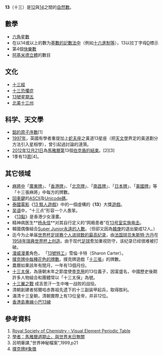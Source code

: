 **13**（十三）是[12](../Page/12.md "wikilink")與[14](../Page/14.md "wikilink")之間的[自然數](https://zh.wikipedia.org/wiki/自然數 "wikilink")。

## 數學

  - [六角星數](https://zh.wikipedia.org/wiki/六角星數 "wikilink")
  - 在以14或以上的數为[基數的記數法中](https://zh.wikipedia.org/wiki/基數 "wikilink")（例如[十六進制等](https://zh.wikipedia.org/wiki/十六進制 "wikilink")），13以拉丁字母[D](../Page/D.md "wikilink")標示
  - 第4個[快樂數](../Page/快樂數.md "wikilink")
  - [阿基米德立體](../Page/阿基米德立體.md "wikilink")的數目

## 文化

  - [十三經](https://zh.wikipedia.org/wiki/十三經 "wikilink")
  - [十三恐懼症](../Page/十三恐懼症.md "wikilink")
  - [13號星期五](../Page/13號星期五.md "wikilink")
  - [北美十三州](https://zh.wikipedia.org/wiki/北美十三州 "wikilink")

## 科学、天文學

  - [鋁的](https://zh.wikipedia.org/wiki/鋁 "wikilink")[原子序數](https://zh.wikipedia.org/wiki/原子序數 "wikilink")\[1\]
  - [1997年](../Page/1997年.md "wikilink")，英國有學者重提加上[蛇夫座](../Page/蛇夫座.md "wikilink")之黃道13星座（把[天文學](../Page/天文學.md "wikilink")界定的黃道劃分方法引入星相學），曾引起過討論的漣漪。
  - [2012年](../Page/2012年.md "wikilink")[12月21日](../Page/12月21日.md "wikilink")為[馬雅曆第](https://zh.wikipedia.org/wiki/馬雅曆 "wikilink")13個[伯克盾的結束](https://zh.wikipedia.org/wiki/伯克盾（馬雅曆） "wikilink")。\[2\]\[3\]
  - 1季有13[周](https://zh.wikipedia.org/wiki/星期 "wikilink")\[4\]。

## 其它领域

  - [麻將中](https://zh.wikipedia.org/wiki/麻將 "wikilink")「[廣東牌](https://zh.wikipedia.org/wiki/廣東麻將 "wikilink")」、「[香港牌](https://zh.wikipedia.org/wiki/香港麻將 "wikilink")」、「[北京牌](../Page/北京麻將.md "wikilink")」、「[南昌牌](https://zh.wikipedia.org/wiki/南昌麻將 "wikilink")」、「[日本牌](https://zh.wikipedia.org/wiki/日本麻將 "wikilink")」、「[美國牌](../Page/美國麻將.md "wikilink")」等「十三張麻將」中每方的牌數。
  - [回車鍵](../Page/回車鍵.md "wikilink")的[ASCII](../Page/ASCII.md "wikilink")及[Unicode碼](https://zh.wikipedia.org/wiki/Unicode "wikilink")。
  - [泰國](https://zh.wikipedia.org/wiki/泰國 "wikilink")[電影](https://zh.wikipedia.org/wiki/電影 "wikilink")《[13 駭人遊戲](../Page/13_駭人遊戲.md "wikilink")》中的一個虛構的《**13**》大獎[遊戲](https://zh.wikipedia.org/wiki/遊戲 "wikilink")。
  - [吴语](../Page/吴语.md "wikilink")中，“十三点”形容一个人愚笨。
  - 《[13點](../Page/13點.md "wikilink")》是香港少女漫畫。
  - 精神病医生**[杨永信](../Page/杨永信.md "wikilink")**对其自行定义的“网瘾患者”在[13号室实施电击](https://zh.wikipedia.org/wiki/杨永信#13号室 "wikilink")。
  - 韓國偶像組合[Super Junior永遠的人數](../Page/Super_Junior.md "wikilink")。（但卻又因為[韓庚](../Page/韓庚.md "wikilink")的退出變成12人。）
  - 迄今为止单届[世界杯足球赛个人进球数的最高纪录](https://zh.wikipedia.org/wiki/世界杯足球赛 "wikilink")，由[法国球员](https://zh.wikipedia.org/wiki/法国 "wikilink")[朱斯特·方丹](../Page/朱斯特·方丹.md "wikilink")在[1958年瑞典世界杯上创造](https://zh.wikipedia.org/wiki/1958年世界杯足球赛 "wikilink")。由于现代[足球](../Page/足球.md "wikilink")愈加重视防守，该纪录已经很难被打破。
  - [漫威漫畫](../Page/漫威漫畫.md "wikilink")角色， 「[13號特工](https://zh.wikipedia.org/wiki/13號特工 "wikilink")」雪倫·卡特（Sharon Carter）。
  - [撲克牌中每種花色的牌數](https://zh.wikipedia.org/wiki/撲克牌 "wikilink")。撲克牌遊戲「[十三張](../Page/十三張.md "wikilink")」的牌數。
  - 農曆如果該年有閏月，一年有13個月份。
  - [十三太保](../Page/十三太保.md "wikilink")，為唐朝末年之節度使[李克用](../Page/李克用.md "wikilink")的13位義子，因富盛名，中國歷史後期許多人物組合和團體常以「十三太保」為號。
  - [十三翼之戰](https://zh.wikipedia.org/wiki/十三翼之戰 "wikilink") 成吉思汗一生中唯一战败的战役。
  - 清朝創建者努爾哈赤靠祖先遗下的十三副装甲起兵，取得胜利。
  - 滿清十三皇朝，清朝實際上有13位皇帝，并非12位。
  - [香港島專線小巴13線](../Page/香港島專線小巴13線.md "wikilink")

## 參考資料

1.  [Royal Society of Chemistry - Visual Element Periodic Table](http://www.rsc.org/periodic-table)
2.  [學者：馬雅曆週期止，與世界末日無關](http://tw.news.yahoo.com/%E5%AD%B8%E8%80%85-%E9%A6%AC%E9%9B%85%E6%9B%86%E9%80%B1%E6%9C%9F%E6%AD%A2-%E7%84%A1%E9%97%9C%E6%9C%AB%E6%97%A5-094418066.html)
3.  呂明華譯,"世界神秘檔案",1999,p21
4.  [撲克牌\#象徵](https://zh.wikipedia.org/wiki/撲克牌#象徵 "wikilink")